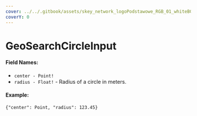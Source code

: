 ```yaml
---
cover: ../../.gitbook/assets/skey_network_logoPodstawowe_RGB_01_whiteBG.png
coverY: 0
---
```


# GeoSearchCircleInput

#### Field Names:

* `center - Point!`
* `radius - Float!` - Radius of a circle in meters.

#### Example:

`{"center": Point, "radius": 123.45}`
